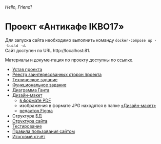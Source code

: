 *Hello, Friend!*

# Проект «Антикафе IKBO17»
Для запуска сайта необходимо выполнить команду `docker-compose up --build -d`.  
Сайт доступен по URL http://localhost:81.

Материалы и документация по проекту доступны по [ссылке](https://drive.google.com/drive/folders/1TwMX2vToQaghBv09dzmUnoT8YMq3g4na?usp=sharing).

- [Устав проекта](https://docs.google.com/spreadsheets/d/1tr4yIfrUYg6obL0o0BQiRXayXqu3clz3/edit?usp=sharing&ouid=110456103565146940380&rtpof=true&sd=true)
- [Реестр заинтересованных сторон проекта](https://docs.google.com/spreadsheets/d/1XKhCuOyiS4ooeEY1JIIHTGSFlG82tMC5_vdt1f6cHp8/edit?usp=sharing)
- [Техническое задание](https://drive.google.com/file/d/1oVu8_6icAoJ1XbdhFArRehKeRdZB1JH7/view?usp=sharing)
- [Функциональное задание](https://drive.google.com/file/d/1d_yWHXia4OxHmmLKDaZXTaG1mHxHKCKn/view?usp=sharing)
- [Диаграмма Ганта](https://drive.google.com/file/d/1PZTGnp400NZTgbXzuwytmHUiD0-y2-9i/view?usp=sharing)
- [Дизайн-макет](https://drive.google.com/drive/folders/1o54Te-m0B7wY14D1Hnmjw4nPeer3Wzbt?usp=sharing)
  - [в формате PDF](https://drive.google.com/file/d/1SfZxcWpqbapURrZAJyQxKzWHTB5zLSOr/view?usp=sharing)
  - изображения в формате JPG находятся в папке [«Дизайн-макет»](https://drive.google.com/drive/folders/1o54Te-m0B7wY14D1Hnmjw4nPeer3Wzbt?usp=sharing)
  - [редактор Figma](https://www.figma.com/file/HDcaSSwnhdzUTok5Pf4YHh/Untitled?node-id=0%3A1)
- [Структура БД](https://drive.google.com/file/d/15NIHUf0UWwaYiQlts2hluzR5nJvsAmk1/view?usp=sharing)
- [Структура сайта](https://drive.google.com/file/d/1WctBGGr-g53vaL1VWpm30h1TFcEc2fM-/view?usp=sharing)
- [Тестирование](https://drive.google.com/drive/folders/1j8XbefmM6mhyfqkRneSivA9tbFHa1II5?usp=sharing)
- [Правила пользования сайтом](https://drive.google.com/file/d/1GnqJOrg9TUYu08dRJp-sTBmMyUZkU1dm/view?usp=sharing)
- [Итоговый отчёт](https://drive.google.com/file/d/1ZkBhY2wv8Q0IbIGGAJRxGWCKIAvqFnXO/view?usp=sharing)